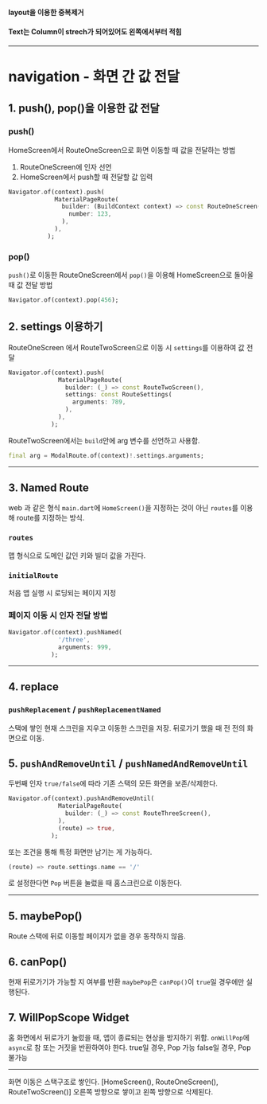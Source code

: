#### layout을 이용한 중복제거

#### Text는 Column이 strech가 되어있어도 왼쪽에서부터 적힘

---

# navigation - 화면 간 값 전달

## 1. push(), pop()을 이용한 값 전달

### push()

HomeScreen에서 RouteOneScreen으로 화면 이동할 때 값을 전달하는 방법

1. RouteOneScreen에 인자 선언
2. HomeScreen에서 push할 때 전달할 값 입력

```dart
Navigator.of(context).push(
             MaterialPageRoute(
               builder: (BuildContext context) => const RouteOneScreen(
                 number: 123,
               ),
             ),
           );
```

### pop()

`push()`로 이동한 RouteOneScreen에서 `pop()`을 이용해 HomeScreen으로 돌아올 때 값 전달 방법

```dart
Navigator.of(context).pop(456);
```

## 2. settings 이용하기

RouteOneScreen 에서 RouteTwoScreen으로 이동 시 `settings`를 이용하여 값 전달

```dart
Navigator.of(context).push(
              MaterialPageRoute(
                builder: (_) => const RouteTwoScreen(),
                settings: const RouteSettings(
                  arguments: 789,
                ),
              ),
            );
```

RouteTwoScreen에서는 `build`안에 arg 변수를 선언하고 사용함.

```dart
final arg = ModalRoute.of(context)!.settings.arguments;
```

---

## 3. Named Route

web 과 같은 형식
`main.dart`에 `HomeScreen()`을 지정하는 것이 아닌 `routes`를 이용해 route를 지정하는 방식.

### `routes`

맵 형식으로 도메인 값인 키와 빌더 값을 가진다.

### `initialRoute`

처음 앱 실행 시 로딩되는 페이지 지정

### 페이지 이동 시 인자 전달 방법

```dart
Navigator.of(context).pushNamed(
              '/three',
              arguments: 999,
            );
```

---

## 4. replace

### `pushReplacement` / `pushReplacementNamed`

스택에 쌓인 현재 스크린을 지우고 이동한 스크린을 저장.
뒤로가기 했을 때 전 전의 화면으로 이동.

## 5. `pushAndRemoveUntil` / `pushNamedAndRemoveUntil`

두번째 인자 `true/false`에 따라 기존 스택의 모든 화면을 보존/삭제한다.

```dart
Navigator.of(context).pushAndRemoveUntil(
              MaterialPageRoute(
                builder: (_) => const RouteThreeScreen(),
              ),
              (route) => true,
            );
```

또는 조건을 통해 특정 화면만 남기는 게 가능하다.

```dart
(route) => route.settings.name == '/'
```

로 설정한다면 `Pop` 버튼을 눌렀을 때 홈스크린으로 이동한다.

---

## 5. maybePop()

Route 스택에 뒤로 이동할 페이지가 없을 경우 동작하지 않음.

## 6. canPop()

현재 뒤로가기가 가능할 지 여부를 반환
`maybePop`은 `canPop()`이 `true`일 경우에만 실행된다.

## 7. WillPopScope Widget

홈 화면에서 뒤로가기 눌렀을 때, 앱이 종료되는 현상을 방지하기 위함.
`onWillPop`에 `async`로 참 또는 거짓을 반환하여야 한다.
true일 경우, Pop 가능
false일 경우, Pop 불가능

---

화면 이동은 스택구조로 쌓인다.
[HomeScreen(), RouteOneScreen(), RouteTwoScreen()]
오른쪽 방향으로 쌓이고 왼쪽 방향으로 삭제된다.
